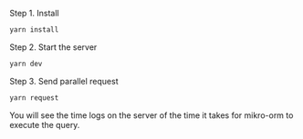 Step 1. Install

```bash
yarn install
```

Step 2. Start the server

```bash
yarn dev
```

Step 3. Send parallel request

```bash
yarn request
```

You will see the time logs on the server of the time it takes for mikro-orm to execute the query.
